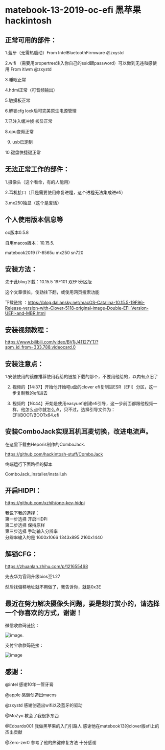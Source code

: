 # matebook-13-2019-oc-efi 黑苹果 hackintosh
  
  
## 正常可用的部件：
  
  
1.蓝牙（无需热启动）From IntelBluetoothFirmware @zxystd

2.wifi （需要用propertree注入你自己的ssid跟password）可以做到无违和感使用 From itlwm @zxystd

3.睡眠正常

4.hdmi正常（可音频输出）

5.触摸板正常

6.解锁cfg lock后可完美原生电源管理

7.已注入缓冲帧 核显正常

8.cpu变频正常

9. usb已定制

10.键盘快捷键正常

  
  
## 无法正常工作的部件：  


1.摄像头（这个看命，有的人能用）

2.耳机接口（只是需要使用修复进程，这个进程无法集成进efi）

3.mx250独显（这个是废话）

  
## 个人使用版本信息等   
oc版本0.5.8

自用macos版本：10.15.5. 

matebook2019 i7-8565u mx250 sn720

## 安装方法：  


先于此blog下载：10.15.5 19F101 双EFI分区版

这个文章很长，使劲往下翻，或使用网页搜索功能

下载链接
：https://blog.daliansky.net/macOS-Catalina-10.15.5-19F96-Release-version-with-Clover-5118-original-image-Double-EFI-Version-UEFI-and-MBR.html
  
    
      
## 安装视频教程：

https://www.bilibili.com/video/BV1jJ41127YT/?spm_id_from=333.788.videocard.0
  
  
## 安装注意点：  


1.安装使用的镜像推荐使用我给的链接下载的那个，不要用他给的，以内有点旧了

2. 视频的【14:37】开始他开始吧u盘的clover efi复制进ESR（EFI）分区，这一步复制我的efi进去

3. 视频的【16:44】开始是使用easyuefi创建efi引导，这一步前面都跟他视频一样，他怎么点你就怎么点，只不过，选择引导文件为：EFI/BOOT/BOOTx64.efi
  
  

## 安装ComboJack实现耳机耳麦切换，改进电流声。

在这里下载由Heporis制作的ComboJack.

https://github.com/hackintosh-stuff/ComboJack


终端运行下面路径的脚本

ComboJack_Installer/install.sh
  
  


## 开启HIDPI：

https://github.com/xzhih/one-key-hidpi
 

我说下我的选择：  
第一步选择 开启HiDPi  
第二步选择 保持原样  
第三步选择 手动输入分辨率  
分辨率输入的是 1600x1066 1343x895 2160x1440  
  
  
## 解锁CFG：

https://zhuanlan.zhihu.com/p/121655468

先去华为官网升级bios至1.27

然后找偏移地址就不用做了，我告诉你，就是0x3E



  
    
      
      
## 最近在努力解决摄像头问题，要是想打赏小的，请选择一个你喜欢的方式，谢谢！


微信收款码链接：

![image](https://github.com/ske1996/matebook-13-2019-oc-efi/blob/master/%E5%BE%AE%E4%BF%A1.jpg?raw=true). 
  
  

支付宝收款码链接：

![image](https://github.com/ske1996/matebook-13-2019-oc-efi/blob/master/%E6%94%AF%E4%BB%98%E5%AE%9D.jpg?raw=true)

  
  
    
    

## 感谢：

@intel 感谢10年一管牙膏

@apple 感谢创造出macos

@zxystd 感谢创造出wifi以及蓝牙的驱动

@MoZyo 教会了我很多东西

@Edoardo001 我做黑苹果的入门引路人 感谢他在matebook13的clover版efi上的杰出贡献

@Zero-zer0 参考了他的热键修复方法 十分感谢

